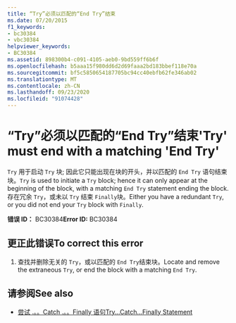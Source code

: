 ```yaml
---
title: “Try”必须以匹配的“End Try”结束
ms.date: 07/20/2015
f1_keywords:
- bc30384
- vbc30384
helpviewer_keywords:
- BC30384
ms.assetid: 898300b4-c091-4105-aeb0-9bd559ff6b6f
ms.openlocfilehash: b5aaa15f980dd6d2d69faaa2bd183bbef118e70a
ms.sourcegitcommit: bf5c5850654187705bc94cc40ebfb62fe346ab02
ms.translationtype: MT
ms.contentlocale: zh-CN
ms.lasthandoff: 09/23/2020
ms.locfileid: "91074428"
---
```

# <a name="try-must-end-with-a-matching-end-try"></a><span data-ttu-id="b161c-102">“Try”必须以匹配的“End Try”结束</span><span class="sxs-lookup"><span data-stu-id="b161c-102">'Try' must end with a matching 'End Try'</span></span>

<span data-ttu-id="b161c-103">`Try` 用于启动 `Try` 块; 因此它只能出现在块的开头，并以匹配的 `End Try` 语句结束块。</span><span class="sxs-lookup"><span data-stu-id="b161c-103">`Try` is used to initiate a `Try` block; hence it can only appear at the beginning of the block, with a matching `End Try` statement ending the block.</span></span> <span data-ttu-id="b161c-104">存在冗余 `Try`，或未以 `Try` 结束 `Finally`块。</span><span class="sxs-lookup"><span data-stu-id="b161c-104">Either you have a redundant `Try`, or you did not end your `Try` block with `Finally`.</span></span>  
  
 <span data-ttu-id="b161c-105">**错误 ID：** BC30384</span><span class="sxs-lookup"><span data-stu-id="b161c-105">**Error ID:** BC30384</span></span>  
  
## <a name="to-correct-this-error"></a><span data-ttu-id="b161c-106">更正此错误</span><span class="sxs-lookup"><span data-stu-id="b161c-106">To correct this error</span></span>  
  
1. <span data-ttu-id="b161c-107">查找并删除无关的 `Try`，或以匹配的 `End Try`结束块。</span><span class="sxs-lookup"><span data-stu-id="b161c-107">Locate and remove the extraneous `Try`, or end the block with a matching `End Try`.</span></span>  
  
## <a name="see-also"></a><span data-ttu-id="b161c-108">请参阅</span><span class="sxs-lookup"><span data-stu-id="b161c-108">See also</span></span>

- [<span data-ttu-id="b161c-109">尝试 .。。Catch .。。Finally 语句</span><span class="sxs-lookup"><span data-stu-id="b161c-109">Try...Catch...Finally Statement</span></span>](../language-reference/statements/try-catch-finally-statement.md)
